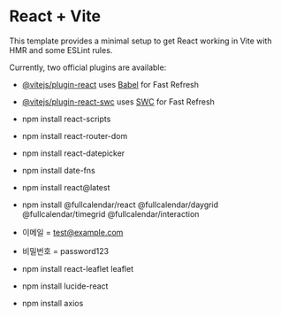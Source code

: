 # React + Vite

This template provides a minimal setup to get React working in Vite with HMR and some ESLint rules.

Currently, two official plugins are available:

- [@vitejs/plugin-react](https://github.com/vitejs/vite-plugin-react/blob/main/packages/plugin-react/README.md) uses [Babel](https://babeljs.io/) for Fast Refresh
- [@vitejs/plugin-react-swc](https://github.com/vitejs/vite-plugin-react-swc) uses [SWC](https://swc.rs/) for Fast Refresh


- npm install react-scripts
- npm install react-router-dom
- npm install react-datepicker
- npm install date-fns
- npm install react@latest
- npm install @fullcalendar/react @fullcalendar/daygrid @fullcalendar/timegrid @fullcalendar/interaction
-   이메일 = test@example.com
-   비밀번호 = password123
- npm install react-leaflet leaflet
- npm install lucide-react
- npm install axios
